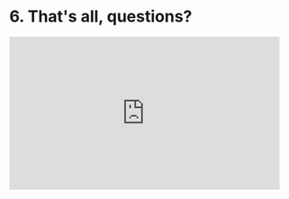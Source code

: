 # 6. That's all, questions?

<iframe src="https://giphy.com/embed/15BuyagtKucHm" width="480" height="272" frameBorder="0" class="giphy-embed" allowFullScreen></iframe>